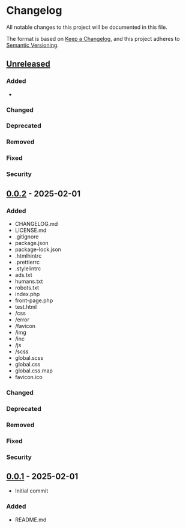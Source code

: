 # Changelog

All notable changes to this project will be documented in this file.

The format is based on [Keep a Changelog], and this project adheres to [Semantic
Versioning].

## [Unreleased]

### Added

-

### Changed

### Deprecated

### Removed

### Fixed

### Security

## [0.0.2] - 2025-02-01

### Added

- CHANGELOG.md
- LICENSE.md
- .gitignore
- package.json
- package-lock.json
- .htmlhintrc
- .prettierrc
- .stylelintrc
- ads.txt
- humans.txt
- robots.txt
- index.php
- front-page.php
- test.html
- /css
- /error
- /favicon
- /img
- /inc
- /js
- /scss
- global.scss
- global.css
- global.css.map
- favicon.ico

### Changed

### Deprecated

### Removed

### Fixed

### Security

## [0.0.1] - 2025-02-01

- Initial commit

### Added

- README.md

<!-- Links -->

[keep a changelog]: https://keepachangelog.com/en/1.0.0/
[semantic versioning]: https://semver.org/spec/v2.0.0.html

<!-- Versions -->

[unreleased]: https://github.com/nyxmidnight/zone-main/compare/v0.0.2...HEAD
[0.0.2]: https://github.com/nyxmidnight/zone-main/compare/v0.0.1...v0.0.2
[0.0.1]: https://github.com/nyxmidnight/zone-main/releases/tag/v0.0.1

